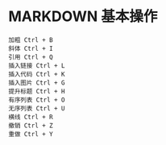 # MARKDOWN 基本操作

    加粗 Ctrl + B
    斜体 Ctrl + I
    引用 Ctrl + Q
    插入链接 Ctrl + L
    插入代码 Ctrl + K
    插入图片 Ctrl + G
    提升标题 Ctrl + H
    有序列表 Ctrl + O
    无序列表 Ctrl + U
    横线 Ctrl + R
    撤销 Ctrl + Z
    重做 Ctrl + Y

